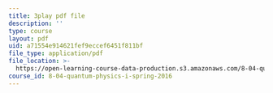 ```yaml
---
title: 3play pdf file
description: ''
type: course
layout: pdf
uid: a71554e914621fef9eccef6451f811bf
file_type: application/pdf
file_location: >-
  https://open-learning-course-data-production.s3.amazonaws.com/8-04-quantum-physics-i-spring-2016/a71554e914621fef9eccef6451f811bf_Lt2Y6fLJ09Q.pdf
course_id: 8-04-quantum-physics-i-spring-2016
---
```

